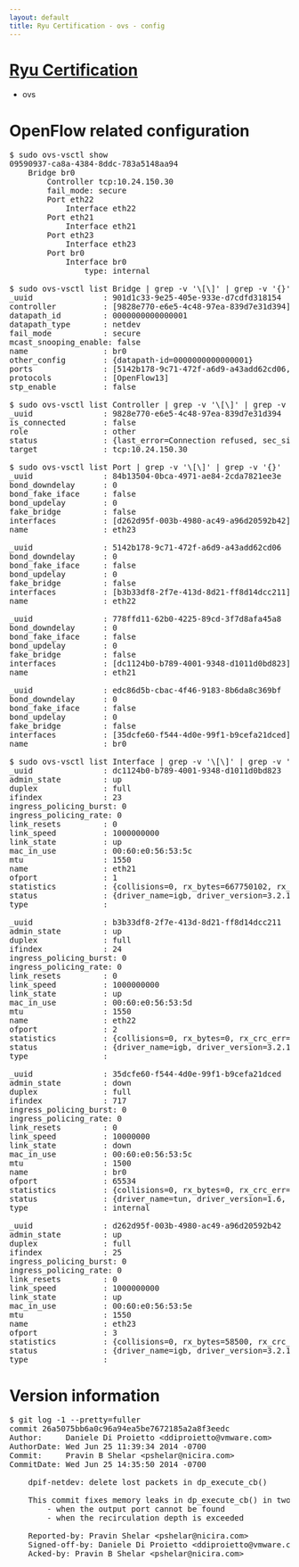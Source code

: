 ```yaml
---
layout: default
title: Ryu Certification - ovs - config
---
```

# [Ryu Certification](http://osrg.github.io/ryu/certification.html)
* ovs 

# OpenFlow related configuration
<pre>
$ sudo ovs-vsctl show
09590937-ca8a-4384-8ddc-783a5148aa94
    Bridge br0
        Controller tcp:10.24.150.30
        fail_mode: secure
        Port eth22
            Interface eth22
        Port eth21
            Interface eth21
        Port eth23
            Interface eth23
        Port br0
            Interface br0
                type: internal

$ sudo ovs-vsctl list Bridge | grep -v '\[\]' | grep -v '{}'
_uuid               : 901d1c33-9e25-405e-933e-d7cdfd318154
controller          : [9828e770-e6e5-4c48-97ea-839d7e31d394]
datapath_id         : 0000000000000001
datapath_type       : netdev
fail_mode           : secure
mcast_snooping_enable: false
name                : br0
other_config        : {datapath-id=0000000000000001}
ports               : [5142b178-9c71-472f-a6d9-a43add62cd06, 778ffd11-62b0-4225-89cd-3f7d8afa45a8, 84b13504-0bca-4971-ae84-2cda7821ee3e, edc86d5b-cbac-4f46-9183-8b6da8c369bf]
protocols           : [OpenFlow13]
stp_enable          : false

$ sudo ovs-vsctl list Controller | grep -v '\[\]' | grep -v '{}'
_uuid               : 9828e770-e6e5-4c48-97ea-839d7e31d394
is_connected        : false
role                : other
status              : {last_error=Connection refused, sec_since_connect=657, sec_since_disconnect=3, state=BACKOFF}
target              : tcp:10.24.150.30

$ sudo ovs-vsctl list Port | grep -v '\[\]' | grep -v '{}'
_uuid               : 84b13504-0bca-4971-ae84-2cda7821ee3e
bond_downdelay      : 0
bond_fake_iface     : false
bond_updelay        : 0
fake_bridge         : false
interfaces          : [d262d95f-003b-4980-ac49-a96d20592b42]
name                : eth23

_uuid               : 5142b178-9c71-472f-a6d9-a43add62cd06
bond_downdelay      : 0
bond_fake_iface     : false
bond_updelay        : 0
fake_bridge         : false
interfaces          : [b3b33df8-2f7e-413d-8d21-ff8d14dcc211]
name                : eth22

_uuid               : 778ffd11-62b0-4225-89cd-3f7d8afa45a8
bond_downdelay      : 0
bond_fake_iface     : false
bond_updelay        : 0
fake_bridge         : false
interfaces          : [dc1124b0-b789-4001-9348-d1011d0bd823]
name                : eth21

_uuid               : edc86d5b-cbac-4f46-9183-8b6da8c369bf
bond_downdelay      : 0
bond_fake_iface     : false
bond_updelay        : 0
fake_bridge         : false
interfaces          : [35dcfe60-f544-4d0e-99f1-b9cefa21dced]
name                : br0

$ sudo ovs-vsctl list Interface | grep -v '\[\]' | grep -v '{}'
_uuid               : dc1124b0-b789-4001-9348-d1011d0bd823
admin_state         : up
duplex              : full
ifindex             : 23
ingress_policing_burst: 0
ingress_policing_rate: 0
link_resets         : 0
link_speed          : 1000000000
link_state          : up
mac_in_use          : 00:60:e0:56:53:5c
mtu                 : 1550
name                : eth21
ofport              : 1
statistics          : {collisions=0, rx_bytes=667750102, rx_crc_err=0, rx_dropped=0, rx_errors=0, rx_frame_err=0, rx_over_err=0, rx_packets=92212605, tx_bytes=0, tx_dropped=0, tx_errors=0, tx_packets=0}
status              : {driver_name=igb, driver_version=3.2.10-k, firmware_version=2.10-9}
type                : 

_uuid               : b3b33df8-2f7e-413d-8d21-ff8d14dcc211
admin_state         : up
duplex              : full
ifindex             : 24
ingress_policing_burst: 0
ingress_policing_rate: 0
link_resets         : 0
link_speed          : 1000000000
link_state          : up
mac_in_use          : 00:60:e0:56:53:5d
mtu                 : 1550
name                : eth22
ofport              : 2
statistics          : {collisions=0, rx_bytes=0, rx_crc_err=0, rx_dropped=0, rx_errors=0, rx_frame_err=0, rx_over_err=0, rx_packets=0, tx_bytes=2766936472, tx_dropped=0, tx_errors=0, tx_packets=36258710}
status              : {driver_name=igb, driver_version=3.2.10-k, firmware_version=2.10-9}
type                : 

_uuid               : 35dcfe60-f544-4d0e-99f1-b9cefa21dced
admin_state         : down
duplex              : full
ifindex             : 717
ingress_policing_burst: 0
ingress_policing_rate: 0
link_resets         : 0
link_speed          : 10000000
link_state          : down
mac_in_use          : 00:60:e0:56:53:5c
mtu                 : 1500
name                : br0
ofport              : 65534
statistics          : {collisions=0, rx_bytes=0, rx_crc_err=0, rx_dropped=0, rx_errors=0, rx_frame_err=0, rx_over_err=0, rx_packets=0, tx_bytes=0, tx_dropped=0, tx_errors=0, tx_packets=0}
status              : {driver_name=tun, driver_version=1.6, firmware_version=N/A}
type                : internal

_uuid               : d262d95f-003b-4980-ac49-a96d20592b42
admin_state         : up
duplex              : full
ifindex             : 25
ingress_policing_burst: 0
ingress_policing_rate: 0
link_resets         : 0
link_speed          : 1000000000
link_state          : up
mac_in_use          : 00:60:e0:56:53:5e
mtu                 : 1550
name                : eth23
ofport              : 3
statistics          : {collisions=0, rx_bytes=58500, rx_crc_err=0, rx_dropped=0, rx_errors=0, rx_frame_err=0, rx_over_err=0, rx_packets=39, tx_bytes=2759140284, tx_dropped=0, tx_errors=0, tx_packets=13293357}
status              : {driver_name=igb, driver_version=3.2.10-k, firmware_version=2.10-9}
type                : 
</pre>

# Version information
<pre>
$ git log -1 --pretty=fuller
commit 26a5075bb6a0c96a94ea5be7672185a2a8f3eedc
Author:     Daniele Di Proietto &lt;ddiproietto@vmware.com&gt;
AuthorDate: Wed Jun 25 11:39:34 2014 -0700
Commit:     Pravin B Shelar &lt;pshelar@nicira.com&gt;
CommitDate: Wed Jun 25 14:35:50 2014 -0700

    dpif-netdev: delete lost packets in dp_execute_cb&#40;&#41;
    
    This commit fixes memory leaks in dp_execute_cb&#40;&#41; in two cases:
        - when the output port cannot be found
        - when the recirculation depth is exceeded
    
    Reported-by: Pravin Shelar &lt;pshelar@nicira.com&gt;
    Signed-off-by: Daniele Di Proietto &lt;ddiproietto@vmware.com&gt;
    Acked-by: Pravin B Shelar &lt;pshelar@nicira.com&gt;
</pre>
